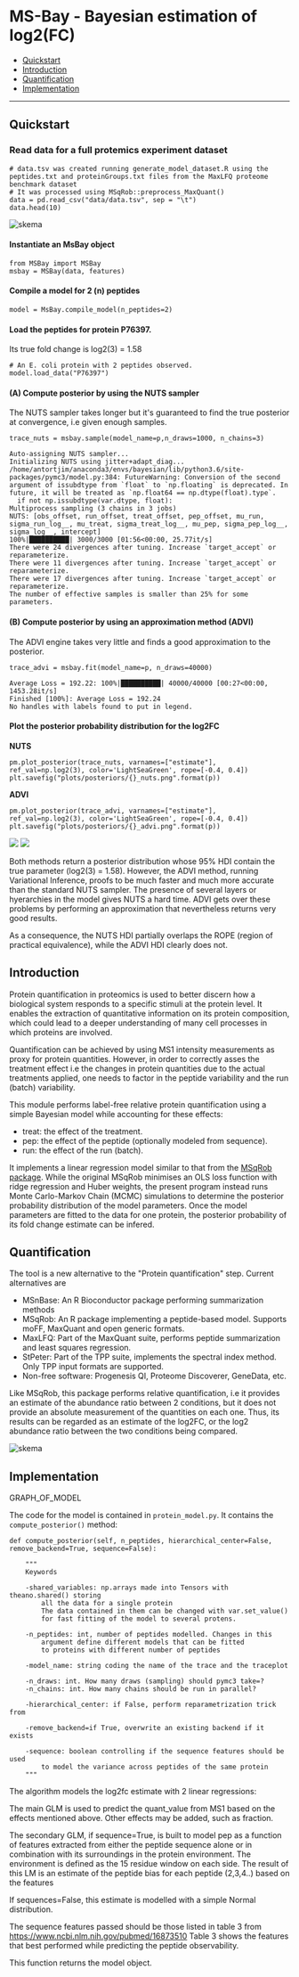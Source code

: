 MS-Bay - Bayesian estimation of log2(FC)
============================================


 * [Quickstart](#quickstart)
 * [Introduction](#introduction)
 * [Quantification](#quantification)
 * [Implementation](#implementation)

---


## Quickstart



###  Read data for a full protemics experiment dataset

```
# data.tsv was created running generate_model_dataset.R using the peptides.txt and proteinGroups.txt files from the MaxLFQ proteome benchmark dataset
# It was processed using MSqRob::preprocess_MaxQuant()
data = pd.read_csv("data/data.tsv", sep = "\t")
data.head(10)
```
![skema](figures/MS1_intensities.png)


#### Instantiate an MsBay object
```
from MSBay import MSBay
msbay = MSBay(data, features)
```

#### Compile a model for 2 (n) peptides
```
model = MsBay.compile_model(n_peptides=2)
```

#### Load the peptides for protein P76397.

Its true fold change is log2(3) = 1.58
```
# An E. coli protein with 2 peptides observed.
model.load_data("P76397")
```

#### (A) Compute posterior by using the NUTS sampler

The NUTS sampler takes longer but it's guaranteed to find the true posterior at convergence, i.e given enough samples.
```
trace_nuts = msbay.sample(model_name=p,n_draws=1000, n_chains=3)
```
```
Auto-assigning NUTS sampler...
Initializing NUTS using jitter+adapt_diag...
/home/antortjim/anaconda3/envs/bayesian/lib/python3.6/site-packages/pymc3/model.py:384: FutureWarning: Conversion of the second argument of issubdtype from `float` to `np.floating` is deprecated. In future, it will be treated as `np.float64 == np.dtype(float).type`.
  if not np.issubdtype(var.dtype, float):
Multiprocess sampling (3 chains in 3 jobs)
NUTS: [obs_offset, run_offset, treat_offset, pep_offset, mu_run, sigma_run_log__, mu_treat, sigma_treat_log__, mu_pep, sigma_pep_log__, sigma_log__, intercept]
100%|██████████| 3000/3000 [01:56<00:00, 25.77it/s]
There were 24 divergences after tuning. Increase `target_accept` or reparameterize.
There were 11 divergences after tuning. Increase `target_accept` or reparameterize.
There were 17 divergences after tuning. Increase `target_accept` or reparameterize.
The number of effective samples is smaller than 25% for some parameters.
```


#### (B) Compute posterior by using an approximation method (ADVI)

The ADVI engine takes very little and finds a good approximation to the posterior.
```
trace_advi = msbay.fit(model_name=p, n_draws=40000)
```

```
Average Loss = 192.22: 100%|██████████| 40000/40000 [00:27<00:00, 1453.28it/s]
Finished [100%]: Average Loss = 192.24
No handles with labels found to put in legend.
```

#### Plot the posterior probability distribution for the log2FC

**NUTS**
```
pm.plot_posterior(trace_nuts, varnames=["estimate"], ref_val=np.log2(3), color='LightSeaGreen', rope=[-0.4, 0.4])
plt.savefig("plots/posteriors/{}_nuts.png".format(p))
```

**ADVI**
```
pm.plot_posterior(trace_advi, varnames=["estimate"], ref_val=np.log2(3), color='LightSeaGreen', rope=[-0.4, 0.4])
plt.savefig("plots/posteriors/{}_advi.png".format(p))
``` 
![](plots/posteriors/P76397_nuts.png)
![](plots/posteriors/P76397_advi.png)


Both methods return a posterior distribution whose 95% HDI contain the true parameter (log2(3) = 1.58). However, the ADVI method, running Variational Inference, proofs to be much faster and much more accurate than the standard NUTS sampler. The presence of several layers or hyerarchies in the model gives NUTS a hard time. ADVI gets over these problems by performing an approximation that nevertheless returns very good results.

As a consequence, the NUTS HDI partially overlaps the ROPE (region of practical equivalence), while the ADVI HDI clearly does not.

## Introduction  

Protein quantification in proteomics is used to better discern how a biological system responds to a specific stimuli at the protein level. It enables the extraction of quantitative information on its protein composition, which could lead to a deeper understanding of many cell processes in which proteins are involved.


Quantification can be achieved by using MS1 intensity measurements as proxy for protein quantities. However, in order to correctly asses the treatment effect i.e the changes in protein quantities due to the actual treatments applied, one needs to factor in the peptide variability and the run (batch) variability.

This module performs label-free relative protein quantification using a simple Bayesian model while accounting for these effects:

  * treat: the effect of the treatment.
  * pep: the effect of the peptide (optionally modeled from sequence).
  * run: the effect of the run (batch).


It implements a linear regression model similar to that from the [MSqRob package](https://github.com/statOmics/MSqRob). While the original MSqRob minimises an OLS loss function with ridge regression and Huber weights, the present program instead runs Monte Carlo-Markov Chain (MCMC) simulations to determine the posterior probability distribution of the model parameters. Once the model parameters are fitted to the data for one protein, the posterior probability of its fold change estimate can be infered.

## Quantification

The tool is a new alternative to the "Protein quantification" step. Current alternatives are 

* MSnBase: An R Bioconductor package performing summarization methods
* MSqRob: An R package implementing a peptide-based model. Supports moFF, MaxQuant and open generic formats.
* MaxLFQ: Part of the MaxQuant suite, performs peptide summarization and least squares regression.
* StPeter: Part of the TPP suite, implements the spectral index method. Only TPP input formats are supported.
* Non-free software: Progenesis QI, Proteome Discoverer, GeneData, etc.

Like MSqRob, this package performs relative quantification, i.e it provides an estimate of the abundance ratio between 2 conditions, but it does not provide an absolute measurement of the quantities on each one. Thus, its results can be regarded as an estimate of the log2FC, or the log2 abundance ratio between the two conditions being compared.

![skema](figures/proteomics_skema.png)


## Implementation


GRAPH_OF_MODEL



The code for the model is contained in `protein_model.py`. It contains the `compute_posterior()` method:

```
def compute_posterior(self, n_peptides, hierarchical_center=False, remove_backend=True, sequence=False):

    """
    Keywords
    
    -shared_variables: np.arrays made into Tensors with theano.shared() storing
        all the data for a single protein
        The data contained in them can be changed with var.set_value()
        for fast fitting of the model to several protens.

    -n_peptides: int, number of peptides modelled. Changes in this
        argument define different models that can be fitted
        to proteins with different number of peptides

    -model_name: string coding the name of the trace and the traceplot

    -n_draws: int. How many draws (sampling) should pymc3 take=?
    -n_chains: int. How many chains should be run in parallel?

    -hierarchical_center: if False, perform reparametrization trick from
    
    -remove_backend=if True, overwrite an existing backend if it exists
    
    -sequence: boolean controlling if the sequence features should be used
        to model the variance across peptides of the same protein
    """
```

The algorithm models the log2fc estimate with 2 linear regressions:

The main GLM is used to predict the quant_value from MS1 based on the effects mentioned above. Other effects may be added, such as fraction.

The secondary GLM, if sequence=True, is built to model pep as a
function of features extracted from either the peptide sequence alone or in combination
with its surroundings in the protein environment.
The environment is defined as the 15 residue window on each side.
The result of this LM is an estimate of the peptide bias for each peptide (2,3,4..)
based on the features

If sequences=False, this estimate is modelled with a simple Normal distribution.

The sequence features passed should be those listed in table 3 from https://www.ncbi.nlm.nih.gov/pubmed/16873510
Table 3 shows the features that best performed while predicting the peptide observability.

This function returns the model object.